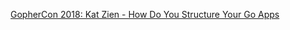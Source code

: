 [GopherCon 2018: Kat Zien - How Do You Structure Your Go Apps](https://www.youtube.com/watch?v=oL6JBUk6tj0)